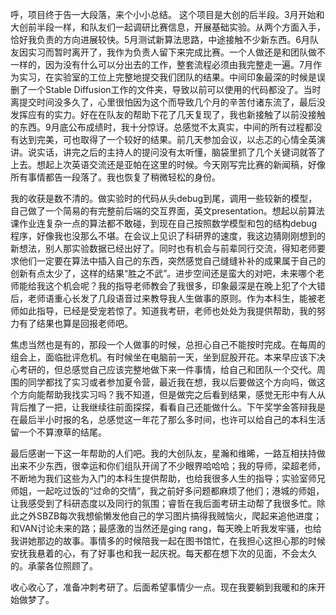---
---

呼，项目终于告一大段落，来个小小总结。
这个项目是大创的后半段。3月开始和大创前半段一样，和队友们一起调研比赛信息，开展基础实验。从两个方面入手，恰好我负责的方向进展较快。5月测试新算法思路，中途接触不少新东西。6月队友因实习而暂时离开了，我作为负责人留下来完成比赛。一个人做还是和团队做不一样的，因为没有什么可以分出去的工作，整套流程必须由我完整走一遍。7月作为实习，在实验室的工位上完整地提交我们团队的结果。中间印象最深的时候是误删了一个Stable Diffusion工作的文件夹，导致以前可以使用的代码都没了。当时离提交时间没多久了，心里很怕因为这个而导致几个月的辛苦付诸东流了，最后没发挥应有的实力。好在在队友的帮助下花了几天复现了，我也新接触了以前没接触的东西。9月底公布成绩时，我十分惊讶。总感觉不太真实，中间的所有过程都没有达到完美，可也取得了一个较好的结果。前几天参加会议，以忐忑的心情全英演讲。说实话，讲完之后的主持人的提问没有太听懂，脑袋里抓了几个关键词就答了上去。想起上次英语交流还是亚帕在这里的时候。今天刚写完比赛的新闻稿，好像所有事情都告一段落了。我也恢复了稍微轻松的身份。

我的收获是数不清的。做实验时的代码从头debug到尾，调用一些较新的模型，自己做了一个简易的有完整前后端的交互界面，英文presentation。想起以前算法课作业连复杂一点的算法都不敢碰，到现在自己按照数学模型和包的结构debug程序，好像我也没那么不堪。在会议上见识了科研界的速度，我这边猜刚刚想到的新想法，别人那实验数据已经出好了。同时也有机会与前辈同行交流，得知老师要求他们一定要在算法中插入自己的东西，突然感觉自己缝缝补补的成果属于自己的创新有点太少了，这样的结果“胜之不武”。进步空间还是蛮大的对吧，未来哪个老师能给我这个机会呢？我的指导老师教会了我很多，印象最深是在晚上犯了个大错后，老师语重心长发了几段语音过来教导我人生做事的原则。作为本科生，能被老师如此指导，已经是受宠若惊了。知道我考研，老师也处处为我提供帮助，我的努力有了结果也算是回报老师吧。

焦虑当然也是有的，那段一个人做事的时候，总担心自己不能按时完成。在每周的组会上，面临批评危机。有时候坐在电脑前一天，坐到屁股开花。本来早应该下决心考研的，但总感觉自己应该完整地做下来一件事情，给自己和团队一个交代。周围的同学都找了实习或者参加夏令营，最近我在想，我以后要做这个方向吗，做这个方向能帮助我找实习吗？我不知道，但是做完之后看到结果，感觉无形中有人从背后推了一把，让我继续往前面探探，看看自己还能做什么。下午奖学金答辩我是在最后半小时报的名，总感觉这一年花了那么多时间，也许可以给自己的本科生活留一个不算潦草的结尾。

最后感谢一下这一年帮助的人们吧。我的大创队友，星瀚和维晞，一路互相扶持做出来不少东西，很幸运和你们组队开阔了不少眼界哈哈哈；我的导师，梁超老师，不断地为我们这些为入门的本科生提供帮助，也给我很多人生的指导；实验室师兄师姐，一起吃过饭的“过命的交情”，我之前好多问题都麻烦了他们；港城的师姐，让我感受到了科研态度以及同行的氛围；睿哲在我后面考研主动帮了我很多忙。除此之外SBZB每次我想偷懒发他自己的学习图片搞得我贼恼火，爬起来追他进度；和VAN讨论未来的路；最感激的当然还是ging rang，每天晚上听我发牢骚，也给我讲她那边的故事。事情多的时候陪我一起在图书馆忙，在我担心这担心那的时候安抚我悬着的心，有了好事也和我一起庆祝。每天都在想下次的见面，不会太久的。承蒙各位照顾了。

收心收心了，准备冲刺考研了。后面希望事情少一点。现在我要躺到我暖和的床开始做梦了。

